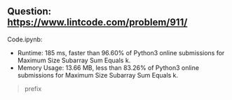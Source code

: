## Question: https://www.lintcode.com/problem/911/

Code.ipynb:
* Runtime: 185 ms, faster than 96.60% of Python3 online submissions for Maximum Size Subarray Sum Equals k.
* Memory Usage: 13.66 MB, less than 83.26% of Python3 online submissions for Maximum Size Subarray Sum Equals k.
> prefix
